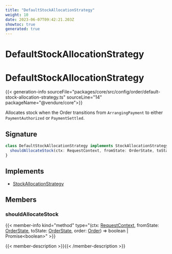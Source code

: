 ```yaml
---
title: "DefaultStockAllocationStrategy"
weight: 10
date: 2023-06-07T09:42:21.203Z
showtoc: true
generated: true
---
```

<!-- This file was generated from the Vendure source. Do not modify. Instead, re-run the "docs:build" script -->

# DefaultStockAllocationStrategy
<div class="symbol">


# DefaultStockAllocationStrategy

{{< generation-info sourceFile="packages/core/src/config/order/default-stock-allocation-strategy.ts" sourceLine="14" packageName="@vendure/core">}}

Allocates stock when the Order transitions from `ArrangingPayment` to either
`PaymentAuthorized` or `PaymentSettled`.

## Signature

```TypeScript
class DefaultStockAllocationStrategy implements StockAllocationStrategy {
  shouldAllocateStock(ctx: RequestContext, fromState: OrderState, toState: OrderState, order: Order) => boolean | Promise<boolean>;
}
```
## Implements

 * <a href='/typescript-api/orders/stock-allocation-strategy#stockallocationstrategy'>StockAllocationStrategy</a>


## Members

### shouldAllocateStock

{{< member-info kind="method" type="(ctx: <a href='/typescript-api/request/request-context#requestcontext'>RequestContext</a>, fromState: <a href='/typescript-api/orders/order-process#orderstate'>OrderState</a>, toState: <a href='/typescript-api/orders/order-process#orderstate'>OrderState</a>, order: <a href='/typescript-api/entities/order#order'>Order</a>) => boolean | Promise&#60;boolean&#62;"  >}}

{{< member-description >}}{{< /member-description >}}


</div>
